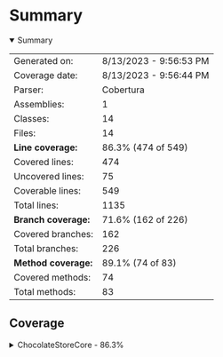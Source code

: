 # Summary
<details open><summary>Summary</summary>

|||
|:---|:---|
| Generated on: | 8/13/2023 - 9:56:53 PM |
| Coverage date: | 8/13/2023 - 9:56:44 PM |
| Parser: | Cobertura |
| Assemblies: | 1 |
| Classes: | 14 |
| Files: | 14 |
| **Line coverage:** | 86.3% (474 of 549) |
| Covered lines: | 474 |
| Uncovered lines: | 75 |
| Coverable lines: | 549 |
| Total lines: | 1135 |
| **Branch coverage:** | 71.6% (162 of 226) |
| Covered branches: | 162 |
| Total branches: | 226 |
| **Method coverage:** | 89.1% (74 of 83) |
| Covered methods: | 74 |
| Total methods: | 83 |

</details>

## Coverage
<details><summary>ChocolateStoreCore - 86.3%</summary>

|**Name**|**Line**|**Branch**|**Method**|
|:---|---:|---:|---:|
|**ChocolateStoreCore**|**86.3%**|**71.6%**|**89.1%**|
|ChocolateStoreCore.App|90%|64.2%|100%|
|ChocolateStoreCore.ArgsOptions|0%||0%|
|ChocolateStoreCore.Exceptions.DownloadException|0%||0%|
|ChocolateStoreCore.Helpers.ChocolateyHelper|96%|72.2%|100%|
|ChocolateStoreCore.Helpers.HttpHelper|71.1%|64.2%|100%|
|ChocolateStoreCore.Helpers.ServiceHelper|68.7%||100%|
|ChocolateStoreCore.Helpers.StringHelper|95.8%|75%|100%|
|ChocolateStoreCore.Models.ChocolateyPackage|88.8%|75%|100%|
|ChocolateStoreCore.Models.Dependency|100%||100%|
|ChocolateStoreCore.Models.Download|100%||100%|
|ChocolateStoreCore.Models.Settings|75.6%|50%|91.6%|
|ChocolateStoreCore.Models.StorePackage|100%||100%|
|ChocolateStoreCore.PackageCacher|87%|81.2%|83.3%|
|ChocolateStoreCore.Program|66.6%|0%|66.6%|

</details>
